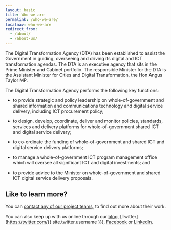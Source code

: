 ```yaml
---
layout: basic
title: Who we are
permalink: /who-we-are/
localnav: who-we-are
redirect_from:
  - /about/
  - /about-us/
---
```


The Digital Transformation Agency (DTA) has been established to assist the Government in guiding, overseeing and driving its digital and ICT transformation agendas. The DTA is an executive agency that sits in the Prime Minister and Cabinet portfolio. The responsible Minister for the DTA is the Assistant Minister for Cities and Digital Transformation, the Hon Angus Taylor MP.

The Digital Transformation Agency performs the following key functions:

- to provide strategic and policy leadership on whole-of-government and shared information and communications technology and digital service delivery, including ICT procurement policy;

- to design, develop, coordinate, deliver and monitor policies, standards, services and delivery platforms for whole-of-government shared ICT and digital service delivery;

- to co-ordinate the funding of whole-of-government and shared ICT and digital service delivery platforms;

- to manage a whole-of-government ICT program management office which will oversee all significant ICT and digital investments; and

- to provide advice to the Minister on whole-of-government and shared ICT digital service delivery proposals.

## Like to learn more?

You can [contact any of our project teams](/contact/), to find out more about their work.

You can also keep up with us online through our [blog](/blog/), [Twitter](https://twitter.com/{{ site.twitter.username }}), [Facebook](https://www.facebook.com/DigitalTransformationAgency) or [LinkedIn](https://www.linkedin.com/company/digital-transformation-office).
